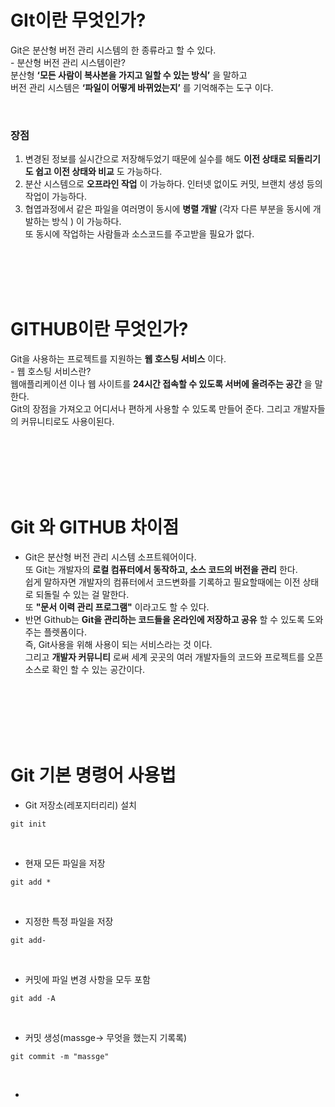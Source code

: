 #  GIt이란 무엇인가?

Git은 분산형 버전 관리 시스템의 한 종류라고 할 수 있다.<br>- 분산형 버전 관리 시스템이란? <br> 분산형  **‘모든 사람이 복사본을 가지고 일할 수 있는 방식’** 을 말하고 <br> 버전 관리 시스템은 **‘파일이 어떻게 바뀌었는지’** 를 기억해주는 도구 이다.


<br>

### 장점
 1. 변경된 정보를 실시간으로 저장해두었기 때문에 실수를 해도 **이전 상태로 되돌리기도 쉽고 이전 상태와 비교** 도 가능하다. 
 2. 분산 시스템으로 **오프라인 작업** 이 가능하다. 인터넷 없이도 커밋, 브랜치 생성 등의 작업이 가능하다.
 3. 협엽과정에서 같은 파일을 여러명이 동시에 **병렬 개발** (각자 다른 부분을 동시에 개발하는 방식 ) 이 가능하다. <br>또 동시에 작업하는 사람들과 소스코드를 주고받을 필요가 없다.

<br>
<br>
<br>
<br>

 #  GITHUB이란 무엇인가?
Git을 사용하는 프로젝트를 지원하는 **웹 호스팅 서비스** 이다. <br> - 웹 호스팅 서비스란? <br>  웹애플리케이션 이나 웹 사이트를 **24시간 접속할 수 있도록 서버에 올려주는 공간** 을 말한다. <br> Git의 장점을 가져오고 어디서나  편하게 사용할 수 있도록 만들어 준다. 그리고 개발자들의 커뮤니티로도 사용이된다.

<br>
<br>
<br>
<br>
<br>

# Git 와 GITHUB 차이점
 * Git은 분산형 버전 관리 시스템 소프트웨어이다. <br>  또 Git는 개발자의 **로컬 컴퓨터에서 동작하고, 소스 코드의 버전을 관리** 한다.
<br>쉽게 말하자면 개발자의 컴퓨터에서 코드변화를 기록하고 필요할때에는 이전 상태로 되돌릴 수 있는 걸 말한다. 
 <br>또 **"문서 이력 관리 프로그램"** 이라고도 할 수 있다.
 * 반면 Github는 **Git을 관리하는 코드들을 온라인에 저장하고 공유** 할 수 있도록 도와주는 플렛폼이다.
 <br> 즉, Git사용을 위해 사용이 되는 서비스라는 것 이다. <br> 그리고 **개발자 커뮤니티** 로써  세계 곳곳의 여러 개발자들의 코드와 프로젝트를 오픈 소스로 확인 할 수 있는 공간이다.

<br>
<br>
<br>
<br>
<br>

# Git 기본 명령어 사용법

* Git 저장소(레포지터리리) 설치

```
git init
```
<br>

* 현재 모든 파일을 저장


```
git add *
```
<br>

* 지정한 특정 파일을 저장


```
git add-
```

<br>

* 커밋에 파일 변경 사항을 모두 포함

```
git add -A
```

<br>

* 커밋 생성(massge-> 무엇을 했는지 기록록)

```
git commit -m "massge"
```

<br>

*



